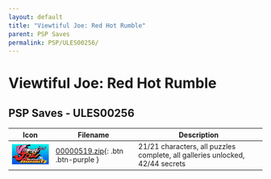 ```yaml
---
layout: default
title: "Viewtiful Joe: Red Hot Rumble"
parent: PSP Saves
permalink: PSP/ULES00256/
---
```

# Viewtiful Joe: Red Hot Rumble

## PSP Saves - ULES00256

| Icon | Filename | Description |
|------|----------|-------------|
| ![Viewtiful Joe: Red Hot Rumble](ICON0.PNG) | [00000519.zip](00000519.zip){: .btn .btn-purple } | 21/21 characters, all puzzles complete, all galleries unlocked, 42/44 secrets |
